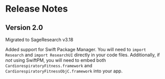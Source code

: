# Release Notes

##  Version 2.0

Migrated to SageResearch v3.18

Added support for Swift Package Manager.  You will need to `import Research` and `import ResearchUI` 
directly in your code files. Additionally, if *not* using SwiftPM, you will need to embed both 
`CardiorespiratoryFitness.framework` and `CardiorespiratoryFitnessObjC.framework` into your app.



